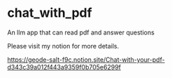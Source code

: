 # chat_with_pdf
An llm app that can read pdf and answer questions

Please visit my notion for more details.

https://geode-salt-f9c.notion.site/Chat-with-your-pdf-d343c39a012f443a9359f0b705e6299f

